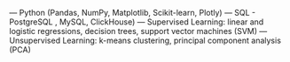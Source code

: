 — Python (Pandas, NumPy, Matplotlib, Scikit-learn, Plotly)
— SQL - PostgreSQL , MySQL, ClickHouse)
— Supervised Learning: linear and logistic regressions, decision trees, support vector machines (SVM)
— Unsupervised Learning: k-means clustering, principal component analysis (PCA)
